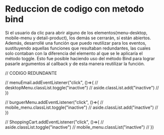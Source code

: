 
# Reduccion de codigo con metodo bind
Si el usuario da clic para abrir alguno de los elementos(menu-desktop, mobile-menu y detail-product), los demás se cerrarán, sí están abiertos. Además, desarrollé una función que puedo reutilizar para los eventos, sustituyendo aquellas funciones que resultaban redundantes, las cuales solo contaban con la diferencia del elemento al que se le aplicaría el método toggle. Esto fue posible haciendo uso del método Bind para lograr pasarle argumentos al callback y de esta manera reutilizar la función.

// CODIGO REDUNDANTE

// menuEmail.addEventListener("click", ()=>{
//     desktopMenu.classList.toggle("inactive")
//     aside.classList.add("inactive")
// })

// burguerMenu.addEventListener("click", ()=>{
//     mobile_menu.classList.toggle("inactive")
//     aside.classList.add("inactive")
// })

// ShoppingCart.addEventListener("click", ()=>{
//     aside.classList.toggle("inactive")
//     mobile_menu.classList("inactive")
// })
